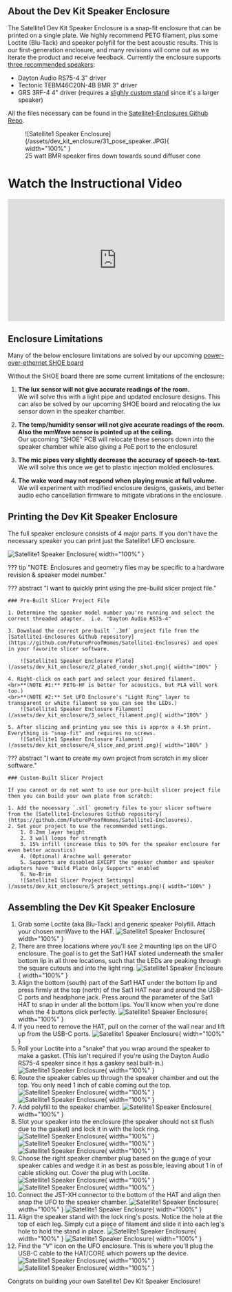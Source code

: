 ## About the Dev Kit Speaker Enclosure

The Satellite1 Dev Kit Speaker Enclosure is a snap-fit enclosure that can be printed on a single plate. We highly recommend PETG filament, plus some Loctite (Blu-Tack) and speaker polyfill for the best acoustic results. This is our first-generation enclosure, and many revisions will come out as we iterate the product and receive feedback.  Currently the enclosure supports [three recommended speakers](/satellite1-recommended-accessories/#speaker-and-connectors):

- Dayton Audio RS75-4 3" driver
- Tectonic TEBM46C20N-4B BMR 3" driver
- GRS 3RF-4 4" driver (requires a [slighly custom stand](https://github.com/FutureProofHomes/Satellite1-Enclosures/pull/21) since it's a larger speaker)

All the files necessary can be found in the [Satellite1-Enclosures Github Repo](https://github.com/FutureProofHomes/Satellite1-Enclosures).

<figure markdown="span">
  ![Satellite1 Speaker Enclosure](/assets/dev_kit_enclosure/31_pose_speaker.JPG){ width="100%" }
  <figcaption>25 watt BMR speaker fires down towards sound diffuser cone</figcaption>
</figure>

# Watch the Instructional Video
<iframe style="width: 100%; aspect-ratio: 16 / 9;" src="https://www.youtube.com/embed/WeOEl3jho1k?start=205" title="3D Print the World’s Best AI Voice Assistant (DIY)" frameborder="0" allow="accelerometer; autoplay; clipboard-write; encrypted-media; gyroscope; picture-in-picture; web-share" referrerpolicy="strict-origin-when-cross-origin" allowfullscreen></iframe>

## Enclosure Limitations
Many of the below enclosure limitations are solved by our upcoming [power-over-ethernet SHOE board](satellite1-poe-shoe-module-overview.md)

Without the SHOE board there are some current limitations of the enclosure:

1. **The lux sensor will not give accurate readings of the room.**
<br>We will solve this with a light pipe and updated enclosure designs.  This can also be solved by our upcoming SHOE board and relocating the lux sensor down in the speaker chamber.

2. **The temp/humidity sensor will not give accurate readings of the room.  Also the mmWave sensor is pointed up at the ceiling.**
<br>Our upcoming "SHOE" PCB will relocate these sensors down into the speaker chamber while also giving a PoE port to the enclosure!

3. **The mic pipes very slightly decrease the accuracy of speech-to-text.**
<br>We will solve this once we get to plastic injection molded enclosures.

4. **The wake word may not respond when playing music at full volume.**
<br>We will experiment with modified enclosure designs, gaskets, and better audio echo cancellation firmware to mitigate vibrations in the enclosure.

## Printing the Dev Kit Speaker Enclosure

The full speaker enclosure consists of 4 major parts.  If you don't have the necessary speaker you can print just the Satellite1 UFO enclosure.

![Satellite1 Speaker Enclosure](/assets/dev_kit_enclosure/1_full_render_shot.png){ width="100%" }

??? tip "NOTE: Enclosures and geometry files may be specific to a hardware revision & speaker model number."

??? abstract "I want to quickly print using the pre-build slicer project file."

    ### Pre-Built Slicer Project File
    
    1. Determine the speaker model number you're running and select the correct threaded adapter.  i.e. "Dayton Audio RS75-4"
    
    3. Download the correct pre-built `.3mf` project file from the [Satellite1-Enclosures Github repository](https://github.com/FutureProofHomes/Satellite1-Enclosures) and open in your favorite slicer software.

        ![Satellite1 Speaker Enclosure Plate](/assets/dev_kit_enclosure/2_plated_render_shot.png){ width="100%" }

    4. Right-click on each part and select your desired filament.
    <br>**(NOTE #1:** PETG-HF is better for acoustics, but PLA will work too.) 
    <br>**(NOTE #2:** Set UFO Enclosure's "Light Ring" layer to transparent or white filament so you can see the LEDs.)
        ![Satellite1 Speaker Enclosure Filament](/assets/dev_kit_enclosure/3_select_filament.png){ width="100%" }

    5. After slicing and printing you see this is approx a 4.5h print.  Everything is "snap-fit" and requires no screws.
        ![Satellite1 Speaker Enclosure Filament](/assets/dev_kit_enclosure/4_slice_and_print.png){ width="100%" }

??? abstract "I want to create my own project from scratch in my slicer software."

    ### Custom-Built Slicer Project

    If you cannot or do not want to use our pre-built slicer project file then you can build your own plate from scratch:

    1. Add the necessary `.stl` geometry files to your slicer software from the [Satellite1-Enclosures Github repository](https://github.com/FutureProofHomes/Satellite1-Enclosures).
    2. Set your project to use the recommended settings.
        1. 0.2mm layer height
        2. 3 wall loops for strength
        3. 15% infill (increase this to 50% for the speaker enclosure for even better acoustics)
        4. (Optional) Arachne wall generator
        5. Supports are disabled EXCEPT the speaker chamber and speaker adapters have "Build Plate Only Supports" enabled
        6. No-Brim
        ![Satellite1 Slicer Project Settings](/assets/dev_kit_enclosure/5_project_settings.png){ width="100%" }

## Assembling the Dev Kit Speaker Enclosure

1. Grab some Loctite (aka Blu-Tack) and generic speaker Polyfill.  Attach your chosen mmWave to the HAT.
  ![Satellite1 Speaker Enclosure](/assets/dev_kit_enclosure/6_enclosure_accessories.JPG){ width="100%" }
2. There are three locations where you'll see 2 mounting lips on the UFO enclosure. The goal is to get the Sat1 HAT sloted underneath the smaller bottom lip in all three locations, such that the LEDs are peaking through the square cutouts and into the light ring.
  ![Satellite1 Speaker Enclosure](/assets/dev_kit_enclosure/7_plastic_lips.JPG){ width="100%" }
3. Align the bottom (south) part of the Sat1 HAT under the bottom lip and press firmly at the top (north) of the Sat1 HAT near and around the USB-C ports and headphone jack.  Press around the parameter of the Sat1 HAT to snap in under all the bottom lips.  You'll know when you're done when the 4 buttons click perfectly.
  ![Satellite1 Speaker Enclosure](/assets/dev_kit_enclosure/7_snap_1.JPG){ width="100%" }
4. If you need to remove the HAT, pull on the corner of the wall near and lift up from the USB-C ports.
  ![Satellite1 Speaker Enclosure](/assets/dev_kit_enclosure/13_pull_tab_and_board_up.JPG){ width="100%" }
5. Roll your Loctite into a "snake" that you wrap around the speaker to make a gasket. (This isn't required if you're using the Dayton Audio RS75-4 speaker since it has a gaskey seal built-in.)
  ![Satellite1 Speaker Enclosure](/assets/dev_kit_enclosure/14_seal_speaker.JPG){ width="100%" }
6. Route the speaker cables up through the speaker chamber and out the top.  You only need 1 inch of cable coming out the top.
  ![Satellite1 Speaker Enclosure](/assets/dev_kit_enclosure/15_route_cable_bottom.JPG){ width="100%" }
  ![Satellite1 Speaker Enclosure](/assets/dev_kit_enclosure/16_route_cable_top.JPG){ width="100%" }
7. Add polyfill to the speaker chamber.
  ![Satellite1 Speaker Enclosure](/assets/dev_kit_enclosure/17_add_polyfill.JPG){ width="100%" }
8. Slot your speaker into the enclosure (the speaker should not sit flush due to the gasket) and lock it in with the lock ring.
  ![Satellite1 Speaker Enclosure](/assets/dev_kit_enclosure/18_mount_speaker.JPG){ width="100%" }
  ![Satellite1 Speaker Enclosure](/assets/dev_kit_enclosure/19_place_lock_ring.JPG){ width="100%" }
  ![Satellite1 Speaker Enclosure](/assets/dev_kit_enclosure/20_tighten_lock_ring.JPG){ width="100%" }
9. Choose the right speaker chamber plug based on the guage of your speaker cables and wedge it in as best as possible, leaving about 1 in of cable sticking out.  Cover the plug with Loctite.
  ![Satellite1 Speaker Enclosure](/assets/dev_kit_enclosure/21_enclosure_plug.JPG){ width="100%" }
  ![Satellite1 Speaker Enclosure](/assets/dev_kit_enclosure/22_plug_puddy.JPG){ width="100%" }
10. Connect the JST-XH connector to the bottom of the HAT and align then snap the UFO to the speaker chamber.
  ![Satellite1 Speaker Enclosure](/assets/dev_kit_enclosure/23_align_top.JPG){ width="100%" }
  ![Satellite1 Speaker Enclosure](/assets/dev_kit_enclosure/24_snap_top.JPG){ width="100%" }
11. Align the speaker stand with the lock ring's posts.  Notice the hole at the top of each leg.  Simply cut a piece of filament and slide it into each leg's hole to hold the stand in place.
  ![Satellite1 Speaker Enclosure](/assets/dev_kit_enclosure/25_align_stand.JPG){ width="100%" }
  ![Satellite1 Speaker Enclosure](/assets/dev_kit_enclosure/25_5_lock_with_small_filament_piece.png){ width="100%" }
12. Find the "V" icon on the UFO enclosure.  This is where you'll plug the USB-C cable to the HAT/CORE which powers up the device.
  ![Satellite1 Speaker Enclosure](/assets/dev_kit_enclosure/26_ESP_port_close_up.JPG){ width="100%" }
  ![Satellite1 Speaker Enclosure](/assets/dev_kit_enclosure/27_ESP_port.JPG){ width="100%" }

Congrats on building your own Satellite1 Dev Kit Speaker Enclosure!
